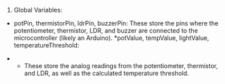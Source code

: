 

1. Global Variables:
+ potPin, thermistorPin, ldrPin, buzzerPin:
   These store the pins where the potentiometer, thermistor, LDR, and buzzer are connected to the microcontroller (likely an Arduino).
*potValue, tempValue, lightValue, temperatureThreshold:
* + These store the analog readings from the potentiometer, thermistor, and LDR, as well as the calculated temperature threshold.
